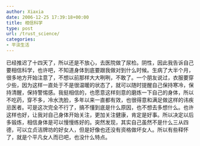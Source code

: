 ```yaml
---
author: Xiaxia
date: 2006-12-25 17:39:18+00:00
title: 相信科学
type: post
url: /trust_science/
categories:
- 平淡生活
---
```


已经推迟了十四天了，所以还是不放心，去医院做了尿检。阴性，因此我告诉自己要相信科学，也许吧，不知道身体到底要跟我做对到什么时候。生病了大半个月，很多地方开始注意了，不想以前那样大大咧咧，不敢了。一个朋友说过，衣服要穿少些，因为这样一直处于不是很温暖的状态了，就可以随时提醒自己保持寒冷，保持清醒，保持警惕感。我挺相信的，也愿意这样刻意的磨炼一下自己的身体，所以不吃药，穿不多，冷水洗脸，多年以来一直都有效，也很得意和满足做这样的讳疾忌医者。可是这次完全不行了，搞不懂到底是什么原因，也不想去多想什么。也许这样也好，让我对自己身体开始关注，更加关注健康，肯定是好事。所以决定以后多锻炼，相信身体是可以慢慢练好的。突然发现，其实自己虽然不是什么三从四德，可以立贞洁牌坊的好女人，但是好像也还没有资格做坏女人。所以有些释怀了，就是个平凡女人而已吧，也没什么特点。
